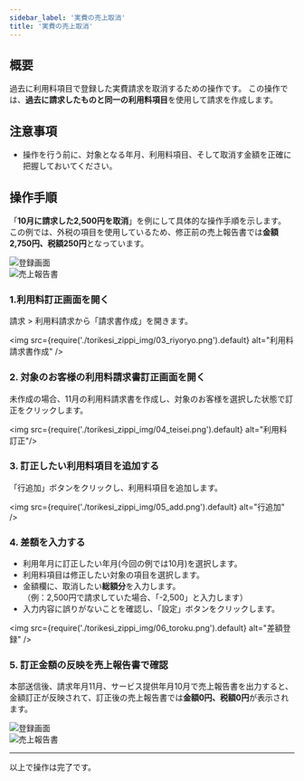 ```yaml
---
sidebar_label: '実費の売上取消'
title: '実費の売上取消'
---
```


## 概要

過去に利用料項目で登録した実費請求を取消するための操作です。
この操作では、**過去に請求したものと同一の利用料項目**を使用して請求を作成します。

## 注意事項

-   操作を行う前に、対象となる年月、利用料項目、そして取消す金額を正確に把握しておいてください。

## 操作手順

「**10月に請求した2,500円を取消**」を例にして具体的な操作手順を示します。  
この例では、外税の項目を使用しているため、修正前の売上報告書では**金額2,750円、税額250円**となっています。

<div>
  <img src={require('./torikesi_zippi_img/01_base-input.png').default} alt="登録画面" />
  <br/>
  <img src={require('./torikesi_zippi_img/02_base-output.png').default} alt="売上報告書" />
</div>

### 1.利用料訂正画面を開く

請求 > 利用料請求から「請求書作成」を開きます。

<img src={require('./torikesi_zippi_img/03_riyoryo.png').default} alt="利用料請求書作成" />

### 2. 対象のお客様の利用料請求書訂正画面を開く

未作成の場合、11月の利用料請求書を作成し、対象のお客様を選択した状態で訂正をクリックします。

<img src={require('./torikesi_zippi_img/04_teisei.png').default} alt="利用料訂正"/>

### 3. 訂正したい利用料項目を追加する

「行追加」ボタンをクリックし、利用料項目を追加します。

<img src={require('./torikesi_zippi_img/05_add.png').default} alt="行追加" />

### 4. 差額を入力する

* 利用年月に訂正したい年月(今回の例では10月)を選択します。  
* 利用料項目は修正したい対象の項目を選択します。  
* 金額欄に、取消したい**総額分**を入力します。  
（例：2,500円で請求していた場合、「-2,500」と入力します）  
* 入力内容に誤りがないことを確認し、「設定」ボタンをクリックします。

<img src={require('./torikesi_zippi_img/06_toroku.png').default} alt="差額登録" />

### 5. 訂正金額の反映を売上報告書で確認

本部送信後、請求年月11月、サービス提供年月10月で売上報告書を出力すると、  
金額訂正が反映されて、訂正後の売上報告書では**金額0円、税額0円**が表示されます。  

<div style={{textAlign: 'center'}}>
  <img src={require('./torikesi_zippi_img/07_seikyu.png').default} alt="登録画面" />
  <br/>
  <img src={require('./torikesi_zippi_img/08_urihou.png').default} alt="売上報告書" />
</div>

---

以上で操作は完了です。